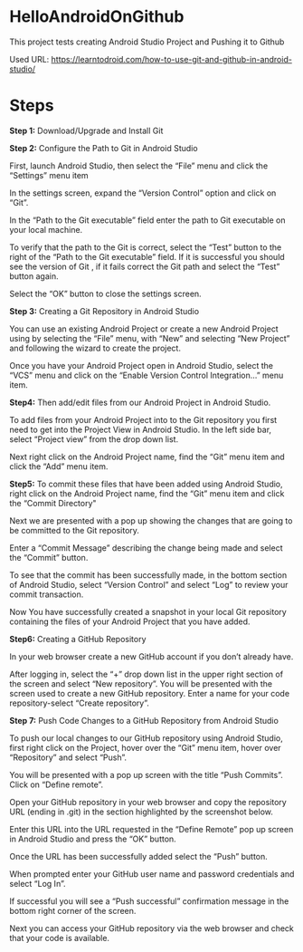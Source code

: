 # HelloAndroidOnGithub
This project tests creating Android Studio Project and Pushing it to Github

Used URL: https://learntodroid.com/how-to-use-git-and-github-in-android-studio/

# Steps
**Step 1:** Download/Upgrade and Install Git

**Step 2:** Configure the Path to Git in Android Studio

First, launch Android Studio, then select the “File” menu and click the “Settings” menu item

In the settings screen, expand the “Version Control” option and click on “Git”. 

In the “Path to the Git executable” field enter the path to Git executable on your local machine.

To verify that the path to the Git is correct, select the “Test” button to the right of the “Path to the Git executable” field. If it is successful you should see the version of Git , if it fails correct the Git path and select the “Test” button again.

Select the “OK” button to close the settings screen.

**Step 3:** Creating a Git Repository in Android Studio

You can use an existing Android Project or create a new Android Project using by selecting the “File” menu, with “New” and selecting “New Project” and following the wizard to create the project.

Once you have your Android Project open in Android Studio, select the “VCS” menu and click on the “Enable Version Control Integration…” menu item.

**Step4:** Then add/edit files from our Android Project in Android Studio.

To add files from your Android Project into to the Git repository you first need to get into the Project View in Android Studio. In the left side bar, select “Project view” from the drop down list.

Next right click on the Android Project name, find the “Git” menu item and click the “Add” menu item.

**Step5:** To commit these files that have been added using Android Studio, right click on the Android Project name, find the “Git” menu item and click the “Commit Directory"

Next we are presented with a pop up showing the changes that are going to be committed to the Git repository.

Enter a “Commit Message” describing the change being made and select the “Commit” button.

To see that the commit has been successfully made, in the bottom section of Android Studio, select “Version Control” and select “Log” to review your commit transaction.

Now You have successfully created a snapshot in your local Git repository containing the files of your Android Project that you have added.

**Step6:** Creating a GitHub Repository

In your web browser create a new GitHub account if you don’t already have.

After logging in, select the “+” drop down list in the upper right section of the screen and select “New repository”. You will be presented with the screen used to create a new GitHub repository. Enter a name for your code repository-select “Create repository”.

**Step 7:** Push Code Changes to a GitHub Repository from Android Studio

To push our local changes to our GitHub repository using Android Studio, first right click on the Project, hover over the “Git” menu item, hover over “Repository” and select “Push”.

You will be presented with a pop up screen with the title “Push Commits”. Click on “Define remote”.

Open your GitHub repository in your web browser and copy the repository URL (ending in .git) in the section highlighted by the screenshot below.

Enter this URL into the URL requested in the “Define Remote” pop up screen in Android Studio and press the “OK” button.

Once the URL has been successfully added select the “Push” button.

When prompted enter your GitHub user name and password credentials and select “Log In”.

If successful you will see a “Push successful” confirmation message in the bottom right corner of the screen.

Next you can access your GitHub repository via the web browser and check that your code is available.







